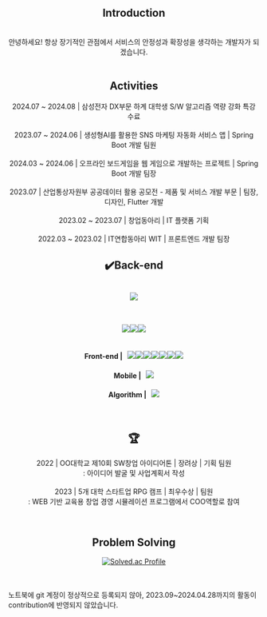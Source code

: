 <div align="center">
  
## Introduction
<br>안녕하세요! 항상 장기적인 관점에서 서비스의 안정성과 확장성을 생각하는 개발자가 되겠습니다.<br><br>

## Activities 
2024.07 ~ 2024.08 | 삼성전자 DX부문 하계 대학생 S/W 알고리즘 역량 강화 특강 수료<br><br>
2023.07 ~ 2024.06 | 생성형AI를 활용한 SNS 마케팅 자동화 서비스 앱 | Spring Boot 개발 팀원<br><br>
2024.03 ~ 2024.06 | 오프라인 보드게임을 웹 게임으로 개발하는 프로젝트 | Spring Boot 개발 팀장<br><br>
2023.07 | 산업통상자원부 공공데이터 활용 공모전 - 제품 및 서비스 개발 부문 | 팀장, 디자인, Flutter 개발<br><br>
2023.02 ~ 2023.07 | 창업동아리 | IT 플랫폼 기획 <br><br>
2022.03 ~ 2023.02 | IT연합동아리 WIT | 프론트엔드 개발 팀장

## ✔️Back-end
<br>
<img src="https://img.shields.io/badge/SpringBoot-6DB33F?style=for-the-badge&logo=Spring&logoColor=white">
<br><br><br>

<img src="https://img.shields.io/badge/Amazon%20EC2-FF9900?style=flat&logo=Amazon%20EC2&logoColor=white"><img src="https://img.shields.io/badge/Amazon%20S3-569A31?style=flat&logo=Amazon%20S3&logoColor=white"><img src="https://img.shields.io/badge/Redis-DC382D?style=flat&logo=Redis&logoColor=white"> 
<br><br>

#### Front-end | &nbsp; <img src="https://img.shields.io/badge/React-61DAFB?style=flat&logo=React&logoColor=black"><img src="https://img.shields.io/badge/CSS3-1572B6?style=flat&logo=css3&logoColor=white"/><img src="https://img.shields.io/badge/Next.js-000000?style=flat&logo=Next.js&logoColor=white"><img src="https://img.shields.io/badge/JavaScript-F7DF1E?style=flat&logo=javascript&logoColor=black"/><img src="https://img.shields.io/badge/Typescript-3178C6?style=flat&logo=Typescript&logoColor=white"><img src="https://img.shields.io/badge/styled components-DB7093?style=flat&logo=styled-components&logoColor=white"/><img src="https://img.shields.io/badge/HTML5-E34F26?style=flat&logo=html5&logoColor=white"/>

#### Mobile | &nbsp; <img src="https://img.shields.io/badge/Flutter-02569B?style=flat&logo=Flutter&logoColor=white">

#### Algorithm | &nbsp; <img src="https://img.shields.io/badge/C++-00599C?style=flat&logo=C%2B%2B&logoColor=white"/>
<br>

## 🏆 
2022 | OO대학교 제10회 SW창업 아이디어톤 | 장려상 | 기획 팀원 
<br>
: 아이디어 발굴 및 사업계획서 작성<br><br>
2023 | 5개 대학 스타트업 RPG 캠프 | 최우수상 | 팀원
<br>
: WEB 기반 교육용 창업 경영 시뮬레이션 프로그램에서 COO역할로 참여

<br>

## Problem Solving
[![Solved.ac Profile](http://mazassumnida.wtf/api/generate_badge?boj=yujeonglm99)](https://solved.ac/yujeonglm99)<br/>

</div>
<br><br>
노트북에 git 계정이 정상적으로 등록되지 않아, 2023.09~2024.04.28까지의 활동이 contribution에 반영되지 않았습니다.
